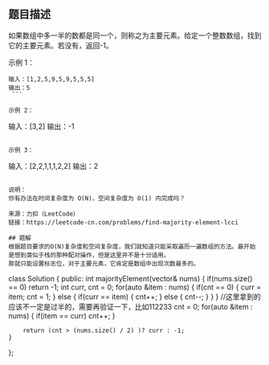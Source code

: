 ## 题目描述
如果数组中多一半的数都是同一个，则称之为主要元素。给定一个整数数组，找到它的主要元素。若没有，返回-1。

示例 1：
```
输入：[1,2,5,9,5,9,5,5,5]
输出：5
 ```

示例 2：
```
输入：[3,2]
输出：-1
```

示例 3：
```
输入：[2,2,1,1,1,2,2]
输出：2
```

说明：
你有办法在时间复杂度为 O(N)，空间复杂度为 O(1) 内完成吗？

来源：力扣（LeetCode）
链接：https://leetcode-cn.com/problems/find-majority-element-lcci

## 题解
根据题目要求的O(N)复杂度和空间复杂度，我们就知道只能采取遍历一遍数组的方法。最开始是想到类似于栈的那种配对操作，但是这里并不是十分适用。  
那就只能设置标志位，对于主要元素，它肯定是数组中出现次数最多的。

```
class Solution {
public:
    int majorityElement(vector<int>& nums) {
        if(nums.size() == 0) return -1;
        int curr, cnt = 0;
        for(auto &item : nums) {
            if(cnt == 0) {
                curr = item;
                cnt = 1;
            } else {
                if(curr == item) {
                    cnt++;
                } else {
                    cnt--;
                }
            }
        }
        //这里拿到的应该不一定是过半的，需要再验证一下，比如112233
        cnt = 0;
        for(auto &item : nums) {
            if(item == curr) cnt++;
        }

        return (cnt > (nums.size() / 2) )? curr : -1;
    }
};
```